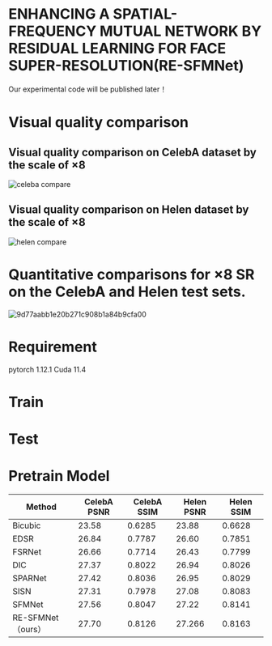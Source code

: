 # ENHANCING A SPATIAL-FREQUENCY MUTUAL NETWORK BY RESIDUAL LEARNING FOR FACE SUPER-RESOLUTION(RE-SFMNet)

Our experimental code will be published later！

# Visual quality comparison
## Visual quality comparison on CelebA dataset by the scale of ×8
![celeba compare](https://github.com/haohena/RE-SFMNet/assets/64673962/e35e3a60-8e24-4217-9483-8716831526a7)
## Visual quality comparison on Helen dataset by the scale of ×8
![helen compare](https://github.com/haohena/RE-SFMNet/assets/64673962/7415aa51-4e74-4691-8878-00ea3b2b9d8c)
# Quantitative comparisons for ×8 SR on the CelebA and Helen test sets.
![9d77aabb1e20b271c908b1a84b9cfa00](https://github.com/haohena/RE-SFMNet/assets/64673962/612d82ce-1ef0-445e-9bc7-df8aee526f96)
# Requirement
pytorch 1.12.1 Cuda 11.4
# Train
# Test
# Pretrain Model

| Method | CelebA PSNR | CelebA SSIM | Helen PSNR | Helen SSIM |
|--------------|-------------|-------------|------------|------------|
| Bicubic | 23.58 | 0.6285 | 23.88 | 0.6628 |
| EDSR | 26.84 | 0.7787 | 26.60 | 0.7851 |
| FSRNet | 26.66 | 0.7714 | 26.43 | 0.7799 |
| DIC | 27.37 | 0.8022 | 26.94 | 0.8026 |
| SPARNet | 27.42 | 0.8036 | 26.95 | 0.8029 |
| SISN | 27.31 | 0.7978 | 27.08 | 0.8083 |
| SFMNet | 27.56 | 0.8047 | 27.22 | 0.8141 |
| RE-SFMNet（ours） | 27.70 | 0.8126 | 27.266 | 0.8163 |
